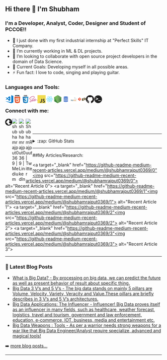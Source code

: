 ## Hi there 👋 I'm Shubham 

### I'm a Developer, Analyst, Coder, Designer and Student of PCCOE!!

- 🔭 I just done with my first industrial internship at "Perfect Skills" IT Company.
- 🌱 I’m currently working in ML & DL projects.
- 👯 I’m looking to collaborate with open source project developers in the domain of Data Science.
- 🥅 Current Goals: Developing myself in all possible areas.
- ⚡ Fun fact: I love to code, singing and playing guitar.



### Languages and Tools:

<img align="left" alt="Visual Studio Code" width="26px" src="https://raw.githubusercontent.com/github/explore/80688e429a7d4ef2fca1e82350fe8e3517d3494d/topics/visual-studio-code/visual-studio-code.png" />
<img align="left" alt="HTML5" width="26px" src="https://raw.githubusercontent.com/github/explore/80688e429a7d4ef2fca1e82350fe8e3517d3494d/topics/html/html.png" />
<img align="left" alt="CSS3" width="26px" src="https://raw.githubusercontent.com/github/explore/80688e429a7d4ef2fca1e82350fe8e3517d3494d/topics/css/css.png" />
<img align="left" alt="Sass" width="26px" src="https://raw.githubusercontent.com/github/explore/80688e429a7d4ef2fca1e82350fe8e3517d3494d/topics/sass/sass.png" />
<img align="left" alt="JavaScript" width="26px" src="https://raw.githubusercontent.com/github/explore/80688e429a7d4ef2fca1e82350fe8e3517d3494d/topics/javascript/javascript.png" />
<img align="left" alt="React" width="26px" src="https://raw.githubusercontent.com/github/explore/80688e429a7d4ef2fca1e82350fe8e3517d3494d/topics/react/react.png" />
<img align="left" alt="Node.js" width="26px" src="https://raw.githubusercontent.com/github/explore/80688e429a7d4ef2fca1e82350fe8e3517d3494d/topics/nodejs/nodejs.png" />
<img align="left" alt="SQL" width="26px" src="https://raw.githubusercontent.com/github/explore/80688e429a7d4ef2fca1e82350fe8e3517d3494d/topics/sql/sql.png" />
<img align="left" alt="MySQL" width="26px" src="https://raw.githubusercontent.com/github/explore/80688e429a7d4ef2fca1e82350fe8e3517d3494d/topics/mysql/mysql.png" />
<img align="left" alt="Git" width="26px" src="https://raw.githubusercontent.com/github/explore/80688e429a7d4ef2fca1e82350fe8e3517d3494d/topics/git/git.png" />
<img align="left" alt="GitHub" width="26px" src="https://raw.githubusercontent.com/github/explore/78df643247d429f6cc873026c0622819ad797942/topics/github/github.png" />
<img align="left" alt="Terminal" width="26px" src="https://raw.githubusercontent.com/github/explore/80688e429a7d4ef2fca1e82350fe8e3517d3494d/topics/terminal/terminal.png" />

<br />

### Connect with me:

[<img align="left" alt="shubhamrajput0369.github.io/" width="22px" src="https://raw.githubusercontent.com/iconic/open-iconic/master/svg/globe.svg" />](https://shubhamrajput0369.github.io/)
[<img align="left" alt="shubhamrajput0369 | Medium" width="22px" src="https://cdn.jsdelivr.net/npm/simple-icons@v3/icons/medium.svg" />](https://medium.com/@shubhamrajput0369)
[<img align="left" alt="shubhamrajput0369 | LinkedIn" width="22px" src="https://cdn.jsdelivr.net/npm/simple-icons@v3/icons/linkedin.svg" />](https://www.linkedin.com/in/shubhamrajput0369)
[<img align="left" alt="ShubhamRajpuut | Twitter" width="22px" src="https://cdn.jsdelivr.net/npm/simple-icons@v3/icons/twitter.svg" />](https://twitter.com/ShubhamRajpuut)

<br />
<br />

---

<details>
  <summary>:zap: GitHub Stats</summary><br />
  
![Shubham's GitHub stats](https://github-readme-stats.vercel.app/api?username=shubhamrajput0369&show_icons=true&theme=radical)

</details>

---

##My Articles/Research:

<a target="_blank" href="https://github-readme-medium-recent-articles.vercel.app/medium/@shubhamrajput0369/0"<img src="https://github-readme-medium-recent-articles.vercel.app/medium/@shubhamrajput0369/0"> alt="Recent Article 0"></a>
<a target="_blank" href="https://github-readme-medium-recent-articles.vercel.app/medium/@shubhamrajput0369/1"<img src="https://github-readme-medium-recent-articles.vercel.app/medium/@shubhamrajput0369/1"> alt="Recent Article 1"></a>
<a target="_blank" href="https://github-readme-medium-recent-articles.vercel.app/medium/@shubhamrajput0369/2"<img src="https://github-readme-medium-recent-articles.vercel.app/medium/@shubhamrajput0369/2"> alt="Recent Article 2"></a>
<a target="_blank" href="https://github-readme-medium-recent-articles.vercel.app/medium/@shubhamrajput0369/3"<img src="https://github-readme-medium-recent-articles.vercel.app/medium/@shubhamrajput0369/3"> alt="Recent Article 3"></a>

---

### 📕 Latest Blog Posts

<!-- BLOG-POST-LIST:START -->
- [What is Big Data? - By processing on big data, we can predict the future as well as present behavior of result about specific thing.](https://medium.com/shubhamrajput0369/what-is-big-data-aaa6951f7fa)
- [Big Data 3 V’s and 5 V’s - The big data stands on mainly 5 pillars are Volume, Velocity, Variety, Veracity and Value.These pillars are briefly describes in 3 V’s and 5 V’s architectures.](https://medium.com/shubhamrajput0369/big-data-3-vs-and-5-v-s-c1cae2a6d311)
- [Big Data Applications: The Influencer - Influencer! Big Data proves itself as an influencer in many fields, such as healthcare, weather forecast, logistics, travel and tourism, government and law enforcement, education, e-commerce, IOT, business, media and entertainment etc.](https://medium.com/shubhamrajput0369/big-data-applications-the-influencer-6cf487f0d358)
- [Big Data Weapons : Tools - As per a warrior needs strong weapons for a war like that Big Data Engineer/Analyst require specialize, advanced and magical tools!](https://medium.com/shubhamrajput0369/big-data-weapons-tools-f1ad7845d684)
<!-- BLOG-POST-LIST:END -->

➡️ [more blog posts...](https://medium.com/@shubhamrajput0369)

---
